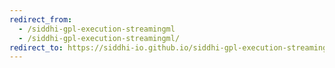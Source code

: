 ```yaml
---
redirect_from:
  - /siddhi-gpl-execution-streamingml
  - /siddhi-gpl-execution-streamingml/
redirect_to: https://siddhi-io.github.io/siddhi-gpl-execution-streamingml/
---
```

